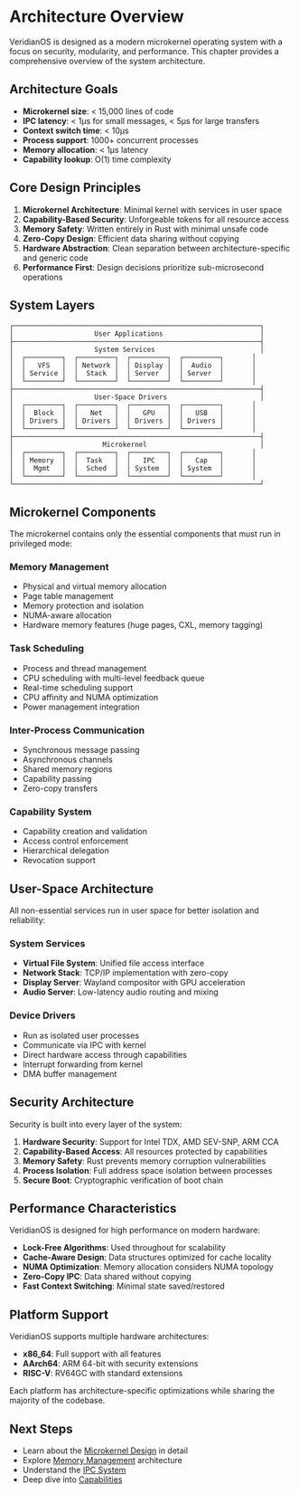 # Architecture Overview

VeridianOS is designed as a modern microkernel operating system with a focus on security, modularity, and performance. This chapter provides a comprehensive overview of the system architecture.

## Architecture Goals

- **Microkernel size**: < 15,000 lines of code
- **IPC latency**: < 1μs for small messages, < 5μs for large transfers
- **Context switch time**: < 10μs
- **Process support**: 1000+ concurrent processes
- **Memory allocation**: < 1μs latency
- **Capability lookup**: O(1) time complexity

## Core Design Principles

1. **Microkernel Architecture**: Minimal kernel with services in user space
2. **Capability-Based Security**: Unforgeable tokens for all resource access
3. **Memory Safety**: Written entirely in Rust with minimal unsafe code
4. **Zero-Copy Design**: Efficient data sharing without copying
5. **Hardware Abstraction**: Clean separation between architecture-specific and generic code
6. **Performance First**: Design decisions prioritize sub-microsecond operations

## System Layers

```
┌─────────────────────────────────────────────────────────────┐
│                    User Applications                        │
├─────────────────────────────────────────────────────────────┤
│                    System Services                          │
│  ┌─────────┐  ┌─────────┐  ┌─────────┐  ┌─────────┐       │
│  │   VFS   │  │ Network │  │ Display │  │  Audio  │       │
│  │ Service │  │  Stack  │  │ Server  │  │ Server  │       │
│  └─────────┘  └─────────┘  └─────────┘  └─────────┘       │
├─────────────────────────────────────────────────────────────┤
│                    User-Space Drivers                       │
│  ┌─────────┐  ┌─────────┐  ┌─────────┐  ┌─────────┐       │
│  │  Block  │  │   Net   │  │   GPU   │  │   USB   │       │
│  │ Drivers │  │ Drivers │  │ Drivers │  │ Drivers │       │
│  └─────────┘  └─────────┘  └─────────┘  └─────────┘       │
├─────────────────────────────────────────────────────────────┤
│                      Microkernel                            │
│  ┌─────────┐  ┌─────────┐  ┌─────────┐  ┌─────────┐       │
│  │ Memory  │  │  Task   │  │   IPC   │  │   Cap   │       │
│  │  Mgmt   │  │  Sched  │  │ System  │  │ System  │       │
│  └─────────┘  └─────────┘  └─────────┘  └─────────┘       │
└─────────────────────────────────────────────────────────────┘
```

## Microkernel Components

The microkernel contains only the essential components that must run in privileged mode:

### Memory Management
- Physical and virtual memory allocation
- Page table management
- Memory protection and isolation
- NUMA-aware allocation
- Hardware memory features (huge pages, CXL, memory tagging)

### Task Scheduling
- Process and thread management
- CPU scheduling with multi-level feedback queue
- Real-time scheduling support
- CPU affinity and NUMA optimization
- Power management integration

### Inter-Process Communication
- Synchronous message passing
- Asynchronous channels
- Shared memory regions
- Capability passing
- Zero-copy transfers

### Capability System
- Capability creation and validation
- Access control enforcement
- Hierarchical delegation
- Revocation support

## User-Space Architecture

All non-essential services run in user space for better isolation and reliability:

### System Services
- **Virtual File System**: Unified file access interface
- **Network Stack**: TCP/IP implementation with zero-copy
- **Display Server**: Wayland compositor with GPU acceleration
- **Audio Server**: Low-latency audio routing and mixing

### Device Drivers
- Run as isolated user processes
- Communicate via IPC with kernel
- Direct hardware access through capabilities
- Interrupt forwarding from kernel
- DMA buffer management

## Security Architecture

Security is built into every layer of the system:

1. **Hardware Security**: Support for Intel TDX, AMD SEV-SNP, ARM CCA
2. **Capability-Based Access**: All resources protected by capabilities
3. **Memory Safety**: Rust prevents memory corruption vulnerabilities
4. **Process Isolation**: Full address space isolation between processes
5. **Secure Boot**: Cryptographic verification of boot chain

## Performance Characteristics

VeridianOS is designed for high performance on modern hardware:

- **Lock-Free Algorithms**: Used throughout for scalability
- **Cache-Aware Design**: Data structures optimized for cache locality
- **NUMA Optimization**: Memory allocation considers NUMA topology
- **Zero-Copy IPC**: Data shared without copying
- **Fast Context Switching**: Minimal state saved/restored

## Platform Support

VeridianOS supports multiple hardware architectures:

- **x86_64**: Full support with all features
- **AArch64**: ARM 64-bit with security extensions
- **RISC-V**: RV64GC with standard extensions

Each platform has architecture-specific optimizations while sharing the majority of the codebase.

## Next Steps

- Learn about the [Microkernel Design](./microkernel.md) in detail
- Explore [Memory Management](./memory.md) architecture
- Understand the [IPC System](./ipc.md)
- Deep dive into [Capabilities](./capabilities.md)